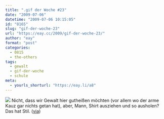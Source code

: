 ```yaml
---
title: ".gif der Woche #23"
date: "2009-07-06"
datetime: "2009-07-06 10:15:05"
id: "8165"
slug: "gif-der-woche-23"
url: "https://eay.cc/2009/gif-der-woche-23/"
author: "eay"
format: "post"
categories:
  - 0815
  - the-others
tags:
  - gewalt
  - gif-der-woche
  - schule
meta:
  - yourls_shorturl: "https://eay.li/a8"
---
```


![](https://eay.cc/uploads/2009/punch.gif) Nicht, dass wir Gewalt hier gutheißen möchten (vor allem wo der arme Kauz gar nichts getan hat), aber, Mann, Shirt ausziehen und so ausholen? Das hat Stil. ([via](http://www.supertopic.de/forum/9/gif-it-to-me-baby-2517-152.html#post331556))
